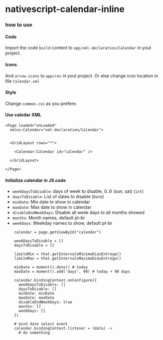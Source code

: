 # nativescript-calendar-inline

### how to use

#### Code 
Import the code `build` content to `app/xml-declaration/Calendar` in yout project. 

#### Icons 

And `arrow-icons` to `app/res` in yout project. Or else change icon location in file `Calendar.xml`

#### Style

Change `common.css` as you prefere.

#### Use caledar XML

```
<Page loaded="onLoaded"
  xmlns:Calendar="xml-declaration/Calendar">


  <GridLayout rows="*">
    
    <Calendar:Calendar id="calendar" />

  </GridLayout>

</Page>
```

#### Initialize calendar in JS code

* `weekDaysToDisable`: days of week to disable, 0..6 (sun, sat) (`int`)
* `daysToDisable`: List of dates to disable (`Date`)
* `minDate`: Min date to show in calendar
* `maxDate`: Max date to show in calendar
* `disableEndWeekDays`: Disable all week days to all months showed
* `months`: Month names, default pt-br
* `weekDays`: Weekday names to show, default pt-br

```
    calendar = page.getViewById("calendar")

    weekDaysToDisable = []
    daysToDisable = []

    limiteMin = that.getIntervaloMinimoDiasEntrega()
    limiteMax = that.getIntervaloMaximoDiasEntrega()

    minDate = moment().date() # today
    maxDate = moment().add('days', 90) # today + 90 days

    calendar.bindingContext.onConfigure({
      weekDaysToDisable: []
      daysToDisable: []
      minDate: minDate
      maxDate: maxDate
      disableEndWeekDays: true
      months: []
      weekDays: []
    })
    
    # bind date select event
    calendar.bindingContext.listener = (data) ->
      # do something
    
```


